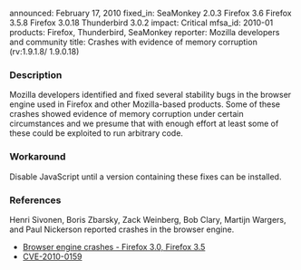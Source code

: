 announced: February 17, 2010
fixed_in: SeaMonkey 2.0.3
          Firefox 3.6
          Firefox 3.5.8
          Firefox 3.0.18
          Thunderbird 3.0.2
impact: Critical
mfsa_id: 2010-01
products: Firefox, Thunderbird, SeaMonkey
reporter: Mozilla developers and community
title: Crashes with evidence of memory corruption (rv:1.9.1.8/ 1.9.0.18)

<h3>Description</h3>

<p>Mozilla developers identified and fixed
several stability bugs in the browser engine used in Firefox and other
Mozilla-based products. Some of these crashes showed evidence of
memory corruption under certain circumstances and we presume that with
enough effort at least some of these could be exploited to run
arbitrary code.</p>

<h3>Workaround</h3>

<p>Disable JavaScript until a version containing these fixes can be
installed.</p>

<h3>References</h3>

<p>Henri Sivonen, Boris Zbarsky, Zack Weinberg, Bob Clary, Martijn Wargers, and Paul
Nickerson reported crashes in the browser engine.</p>
<ul>
  <li><a href="https://bugzilla.mozilla.org/buglist.cgi?bug_id=534082,501934,528300,528134,527567,467005,530880">Browser engine crashes - Firefox 3.0, Firefox 3.5</a></li>
  <li><a class="ex-ref" href="http://cve.mitre.org/cgi-bin/cvename.cgi?name=CVE-2010-0159">CVE-2010-0159</a></li>
</ul>




